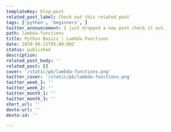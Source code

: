 ```yaml
---
templateKey: blog-post
related_post_label: Check out this related post
tags: ['python', 'beginners', ]
twitter_announcement: I just dropped a new post check it out.
path: lambda-functions
title: Python Basics | Lambda Functions
date: 2020-06-11T05:00:00Z
status: published
description:
related_post_body: ''
related_post: []
cover: '/static/pb/lambda-functions.png'
twitter_cover: '/static/pb/lambda-functions.png'
twitter_week_1: ''
twitter_week_2: ''
twitter_month_1: ''
twitter_month_3: ''
short_url: ''
devto-url: ''
devto-id: ''

---
```


<!--
<p style='text-align: center'>
<a href='https://waylonwalker.com/blog/lambda-functions'>
  <img
    style='width:500px; max-width:80%; margin: auto;'
    src="https://waylonwalker.com/lambda-functions.png"
    alt="Read more from the Python Basics | Lambda Functions article"
  />
  </a>
</p>

-->
